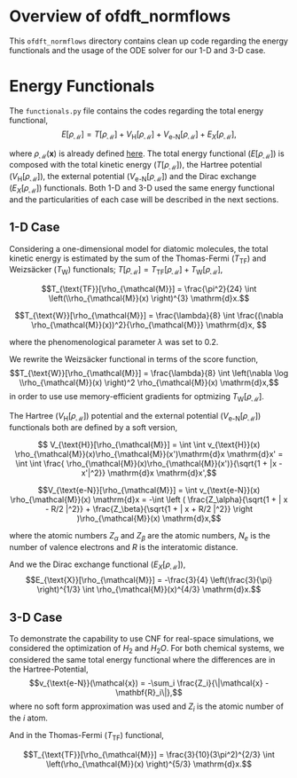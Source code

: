 # Overview of ofdft_normflows 

This `ofdft_normflows` directory contains clean up code regarding the energy functionals and the usage of the ODE solver for our 1-D and 3-D case. 

# Energy Functionals 

The `functionals.py` file contains the codes regarding the total energy functional,
    $$E[\rho_{\mathcal{M}}] = T[\rho_{\mathcal{M}}] + V_{\text{H}}[\rho_{\mathcal{M}}] +  V_{\text{e-N}}[\rho_{\mathcal{M}}]  + E_{X}[\rho_{\mathcal{M}}],$$

where $\rho_{\mathcal{M}}(\mathbf{x})$ is already defined [here](https://github.com/RodrigoAVargasHdz/ofdft_normflows/blob/ml4phys2023/README.md). The total energy functional ($E[\rho_{\mathcal{M}}]$) is composed with the total kinetic energy ($T[\rho_{\mathcal{M}}]$), the Hartree potential ($V_{\text{H}}[\rho_{\mathcal{M}}]$), the external potential ($V_{\text{e-N}}[\rho_{\mathcal{M}}]$) and the Dirac exchange ($E_{X}[\rho_{\mathcal{M}}]$) functionals. Both 1-D and 3-D used the same energy functional and the particularities of each case will be described in the next sections. 

## 1-D Case
    
Considering a one-dimensional model for diatomic molecules, the total kinetic energy is estimated by the sum of the Thomas-Fermi ($T_{\text{TF}}$) and  Weizsäcker ($T_{\text{W}}$)  functionals; $T[\rho_{\mathcal{M}}] = T_{\text{TF}}[\rho_{\mathcal{M}}] + T_{\text{W}}[\rho_{\mathcal{M}}]$,

$$T_{\text{TF}}[\rho_{\mathcal{M}}] = \frac{\pi^2}{24} \int \left(\\rho_{\mathcal{M}}(x) \right)^{3} \mathrm{d}x.$$

$$T_{\text{W}}[\rho_{\mathcal{M}}] = \frac{\lambda}{8} \int \frac{(\nabla \rho_{\mathcal{M}}(x))^2}{\rho_{\mathcal{M}}} \mathrm{d}x, $$

where the phenomenological parameter $\lambda$ was set to 0.2. 

We rewrite the Weizsäcker functional in terms of the score function, 
    $$T_{\text{W}}[\rho_{\mathcal{M}}] = \frac{\lambda}{8} \int  \left(\nabla \log \\rho_{\mathcal{M}}(x) \right)^2  \rho_{\mathcal{M}}(x) \mathrm{d}x,$$
in order to use use memory-efficient gradients for optmizing $T_{\text{W}}[\rho_{\mathcal{M}}]$. 

The Hartree ($V_{\text{H}}[\rho_{\mathcal{M}}]$) potential and the external potential ($V_{\text{e-N}}[\rho_{\mathcal{M}}]$) functionals both are defined by a soft version,

   $$ V_{\text{H}}[\rho_{\mathcal{M}}] = \int \int v_{\text{H}}(x) \rho_{\mathcal{M}}(x)\rho_{\mathcal{M}}(x')\mathrm{d}x \mathrm{d}x' = \int \int \frac{ \rho_{\mathcal{M}}(x)\rho_{\mathcal{M}}(x')}{\sqrt{1 + |x - x'|^2}} \mathrm{d}x \mathrm{d}x',$$
   
   $$V_{\text{e-N}}[\rho_{\mathcal{M}}] = \int v_{\text{e-N}}(x) \rho_{\mathcal{M}}(x) \mathrm{d}x = -\int  \left  ( \frac{Z_\alpha}{\sqrt{1 + | x - R/2 |^2}} + \frac{Z_\beta}{\sqrt{1 + | x + R/2 |^2}} \right )\rho_{\mathcal{M}}(x) \mathrm{d}x,$$

where the atomic numbers $Z_\alpha$ and $Z_\beta$ are the atomic numbers, $N_e$ is the number of valence electrons and $R$ is the interatomic distance. 

And we the Dirac exchange functional ($E_{X}[\rho_{\mathcal{M}}]$), 
    $$E_{\text{X}}[\rho_{\mathcal{M}}] = -\frac{3}{4} \left(\frac{3}{\pi} \right)^{1/3} \int \rho_{\mathcal{M}}(x)^{4/3} \mathrm{d}x.$$

## 3-D Case 

To demonstrate the capability to use CNF for real-space simulations, we considered the optimization of $H_2$ and $H_{2}O$. For both chemical systems, we considered the same total energy functional where the differences are in the Hartree-Potential, $$v_{\text{e-N}}(\mathcal{x}) = -\sum_i \frac{Z_i}{\|\mathcal{x} - \mathbf{R}_i\|},$$ where no soft form approximation was used and $Z_i$ is the atomic number of the $i$ atom.

And in the Thomas-Fermi ($T_{\text{TF}}$) functional, 

$$T_{\text{TF}}[\rho_{\mathcal{M}}] = \frac{3}{10}(3\pi^2)^{2/3} \int \left(\rho_{\mathcal{M}}(x) \right)^{5/3} \mathrm{d}x.$$


